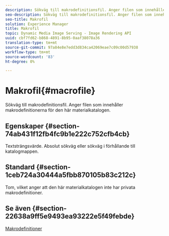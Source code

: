 ```yaml
---
description: Sökväg till makrodefinitionsfil. Anger filen som innehåller makrodefinitionerna för den här materialkatalogen.
seo-description: Sökväg till makrodefinitionsfil. Anger filen som innehåller makrodefinitionerna för den här materialkatalogen.
seo-title: Makrofil
solution: Experience Manager
title: Makrofil
topic: Dynamic Media Image Serving - Image Rendering API
uuid: cbf7fd62-b868-4891-8b95-0aaf38078a36
translation-type: tm+mt
source-git-commit: 97a84e8e7edd3d834ca42069eae7c09c00d57938
workflow-type: tm+mt
source-wordcount: '83'
ht-degree: 0%

---
```



# Makrofil{#macrofile}

Sökväg till makrodefinitionsfil. Anger filen som innehåller makrodefinitionerna för den här materialkatalogen.

## Egenskaper {#section-74ab431f12fb4fc9b1e222c752cfb4cb}

Textsträngsvärde. Absolut sökväg eller sökväg i förhållande till katalogmappen.

## Standard {#section-1ceb724a30444a5fbb870105b83c212c}

Tom, vilket anger att den här materialkatalogen inte har privata makrodefinitioner.

## Se även {#section-22638a9ff5e9493ea93222e5f49febde}

[Makrodefinitioner](../../../../../ir-api/material-cat/image-rendering-api-ref/c-ir-material-catalog/c-ir-macro-definition-reference/c-ir-macro-definition-reference.md#concept-477b77fa187147bfa55fa67134d4a453)
